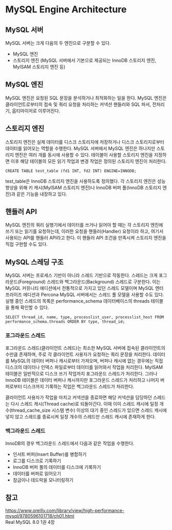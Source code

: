 # MySQL Engine Architecture

## MySQL 서버
MySQL 서버는 크게 다음의 두 엔진으로 구분할 수 있다. 
- MySQL 엔진
- 스토리지 엔진 (MySQL 서버에서 기본으로 제공되는 InnoDB 스토리지 엔진, MyISAM 스토리지 엔진 등)

## MySQL 엔진
MySQL 엔진은 요청된 SQL 문장을 분석하거나 최적화하는 일을 한다. MySQL 엔진은 클라이언트로부터의 접속 및 쿼리 요청을 처리하는 커넥션 핸들러와 SQL 파서, 전처리기, 옵티마이저로 이루어진다. 

## 스토리지 엔진
스토리지 엔진은 실제 데이터를 디스크 스토리지에 저장하거나 디스크 스토리지로부터 데이터를 읽어오는 역할을 수행한다. MySQL 서버에서 MySQL 엔진은 하나지만 스토리지 엔진은 여러 개를 동시에 사용할 수 있다. 테이블이 사용할 스토리지 엔진을 지정하면 이후 해당 테이블의 모든 읽기 작업과 변경 작업은 정의된 스토리지 엔진이 처리한다.
```mysql
CREATE TABLE test_table (fd1 INT, fd2 INT) ENGINE=INNODB;
```

test_table은 InnoDB 스토리지 엔진을 사용하도록 정의했다. 각 스토리지 엔진은 성능 향상을 위해 키 캐시(MyISAM 스토리지 엔진)나 InnoDB 버퍼 풀(InnoDB 스토리지 엔진)과 같은 기능을 내장하고 있다. 

## 핸들러 API
MySQL 엔진의 쿼리 실행기에서 데이터를 쓰거나 읽어야 할 때는 각 스토리지 엔진에 쓰기 또는 읽기를 요청하는데, 이러한 요청을 핸들러(Handler) 요청이라 하고, 여기서 사용되는 API를 핸들러 API라고 한다. 이 핸들러 API 조건을 만족시켜 스토리지 엔진을 직접 구현할 수도 있다.

## MySQL 스레딩 구조
MySQL 서버는 프로세스 기반이 아니라 스레드 기반으로 작동한다. 스레드는 크게 포그라운드(Foreground) 스레드와 백그라운드(Background) 스레드로 구분한다. 이는 MySQL 커뮤니티 에디션에서 전통적으로 가지고 있던 스레드 모델이며 MySQL 엔터프라이즈 에디션과 Percona MySQL 서버에서는 스레드 풀 모델을 사용할 수도 있다. 실행 중인 스레드의 목록은 performance_schema 데이터베이스의 threads 테이블을 통해 확인할 수 있다.

```mysql
SELECT thread_id, name, type, processlist_user, processlist_host FROM performance_schema.threads ORDER BY type, thread_id;
```

### 포그라운드 스레드
포그라운드 스레드(클라이언트 스레드)는 최소한 MySQL 서버에 접속된 클라이언트의 수만큼 존재하며, 주로 각 클라이언트 사용자가 요청하는 쿼리 문장을 처리한다. 데이터를 MySQL의 데이터 버퍼나 캐시로부터 가져오며, 버퍼나 캐시에 없는 경우에는 직접 디스크의 데이터나 인덱스 파일로부터 데이터를 읽어와서 작업을 처리한다. MyISAM 테이블은 일반적으로 디스크 쓰기 작업까지 포그라운드 스레드가 처리한다. 그러나 InnoDB 테이블은 데이터 버퍼나 캐시까지만 포그라운드 스레드가 처리하고 나머지 버퍼로부터 디스크까지 기록하는 작업은 백그라운드 스레드가 처리한다.  

클라이언트 사용자가 작업을 마치고 커넥션을 종료하면 해당 커넥션을 담당하던 스레드는 다시 스레드 캐시(Thread cache)로 되돌아간다. 이때 이미 스레드 캐시에 일정 개수(thread_cache_size 시스템 변수) 이상의 대기 중인 스레드가 있으면 스레드 캐시에 넣지 않고 스레드를 종료시켜 일정 개수의 스레드만 스레드 캐시에 존재하게 한다.

### 백그라운드 스레드
InnoDB의 경우 백그라운드 스레드에서 다음과 같은 작업을 수행한다.
- 인서트 버퍼(Insert Buffer)를 병합하기
- 로그를 디스크로 기록하기
- InnoDB 버퍼 풀의 데이터를 디스크에 기록하기
- 데이터를 버퍼로 읽어오기
- 잠금이나 데드락을 모니터링하기

## 참고
https://www.oreilly.com/library/view/high-performance-mysql/9780596101718/ch01.html  
Real MySQL 8.0 1권 4장
